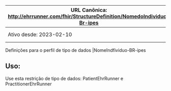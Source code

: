  URL Canônica: http://ehrrunner.com/fhir/StructureDefinition/NomedoIndividuo-Br-ipes | Versão: 1.0 |
------------------------------------------------------------------------------------------------|-------------|
 Ativo desde: 2023-02-10                                                                        | Nome computável: HumanNameEhrRunner |

 Definições para o perfil de tipo de dados |NomeIndfividuo-BR-ipes

## Uso:

Use esta restrição de tipo de dados: PatientEhrRunner e PractitionerEhrRunner